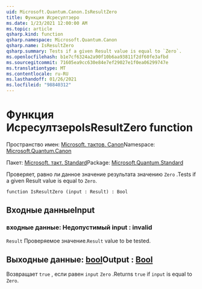 ```yaml
---
uid: Microsoft.Quantum.Canon.IsResultZero
title: Функция Исресултзеро
ms.date: 1/23/2021 12:00:00 AM
ms.topic: article
qsharp.kind: function
qsharp.namespace: Microsoft.Quantum.Canon
qsharp.name: IsResultZero
qsharp.summary: Tests if a given Result value is equal to `Zero`.
ms.openlocfilehash: b1e7cf6324a2a90f10b6aa93811f2df60fe3afbd
ms.sourcegitcommit: 71605ea9cc630e84e7ef29027e1f0ea06299747e
ms.translationtype: MT
ms.contentlocale: ru-RU
ms.lasthandoff: 01/26/2021
ms.locfileid: "98840312"
---
```

# <a name="isresultzero-function"></a><span data-ttu-id="a0619-102">Функция Исресултзеро</span><span class="sxs-lookup"><span data-stu-id="a0619-102">IsResultZero function</span></span>

<span data-ttu-id="a0619-103">Пространство имен: [Microsoft. тактов. Canon](xref:Microsoft.Quantum.Canon)</span><span class="sxs-lookup"><span data-stu-id="a0619-103">Namespace: [Microsoft.Quantum.Canon](xref:Microsoft.Quantum.Canon)</span></span>

<span data-ttu-id="a0619-104">Пакет: [Microsoft. такт. Standard](https://nuget.org/packages/Microsoft.Quantum.Standard)</span><span class="sxs-lookup"><span data-stu-id="a0619-104">Package: [Microsoft.Quantum.Standard](https://nuget.org/packages/Microsoft.Quantum.Standard)</span></span>


<span data-ttu-id="a0619-105">Проверяет, равно ли данное значение результата значению `Zero` .</span><span class="sxs-lookup"><span data-stu-id="a0619-105">Tests if a given Result value is equal to `Zero`.</span></span>

```qsharp
function IsResultZero (input : Result) : Bool
```


## <a name="input"></a><span data-ttu-id="a0619-106">Входные данные</span><span class="sxs-lookup"><span data-stu-id="a0619-106">Input</span></span>

### <a name="input--__invalidresult__"></a><span data-ttu-id="a0619-107">входные данные: __Недопустимый <Result>__</span><span class="sxs-lookup"><span data-stu-id="a0619-107">input : __invalid<Result>__</span></span>

<span data-ttu-id="a0619-108">`Result` Проверяемое значение.</span><span class="sxs-lookup"><span data-stu-id="a0619-108">`Result` value to be tested.</span></span>



## <a name="output--bool"></a><span data-ttu-id="a0619-109">Выходные данные: [bool](xref:microsoft.quantum.lang-ref.bool)</span><span class="sxs-lookup"><span data-stu-id="a0619-109">Output : [Bool](xref:microsoft.quantum.lang-ref.bool)</span></span>

<span data-ttu-id="a0619-110">Возвращает `true` , если равен `input` `Zero` .</span><span class="sxs-lookup"><span data-stu-id="a0619-110">Returns `true` if `input` is equal to `Zero`.</span></span>